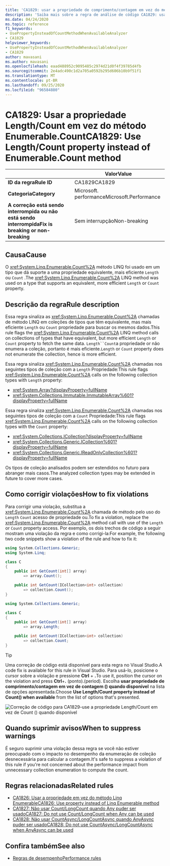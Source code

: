 ```yaml
---
title: 'CA1829: usar a propriedade de comprimento/contagem em vez do método Enumerable. Count (análise de código)'
description: 'Saiba mais sobre a regra de análise de código CA1829: usar a propriedade comprimento/contagem em vez do método Enumerable. Count'
ms.date: 04/24/2020
ms.topic: reference
f1_keywords:
- UsePropertyInsteadOfCountMethodWhenAvailableAnalyzer
- CA1829
helpviewer_keywords:
- UsePropertyInsteadOfCountMethodWhenAvailableAnalyzer
- CA1829
author: mavasani
ms.author: mavasani
ms.openlocfilehash: eaad488952c9095485c2974d21d0f4f39785d4fb
ms.sourcegitcommit: 2e4adc490c1d2a705a0592b295d606b10b9f51f1
ms.translationtype: MT
ms.contentlocale: pt-BR
ms.lasthandoff: 09/25/2020
ms.locfileid: "96584880"
---
```

# <a name="ca1829-use-lengthcount-property-instead-of-enumerablecount-method"></a><span data-ttu-id="9e5de-103">CA1829: Usar a propriedade Length/Count em vez do método Enumerable.Count</span><span class="sxs-lookup"><span data-stu-id="9e5de-103">CA1829: Use Length/Count property instead of Enumerable.Count method</span></span>

| | <span data-ttu-id="9e5de-104">Valor</span><span class="sxs-lookup"><span data-stu-id="9e5de-104">Value</span></span> |
|-|-|
| <span data-ttu-id="9e5de-105">**ID da regra**</span><span class="sxs-lookup"><span data-stu-id="9e5de-105">**Rule ID**</span></span> |<span data-ttu-id="9e5de-106">CA1829</span><span class="sxs-lookup"><span data-stu-id="9e5de-106">CA1829</span></span>|
| <span data-ttu-id="9e5de-107">**Categoria**</span><span class="sxs-lookup"><span data-stu-id="9e5de-107">**Category**</span></span> |<span data-ttu-id="9e5de-108">Microsoft. performance</span><span class="sxs-lookup"><span data-stu-id="9e5de-108">Microsoft.Performance</span></span>|
| <span data-ttu-id="9e5de-109">**A correção está sendo interrompida ou não está sendo interrompida**</span><span class="sxs-lookup"><span data-stu-id="9e5de-109">**Fix is breaking or non-breaking**</span></span> |<span data-ttu-id="9e5de-110">Sem interrupção</span><span class="sxs-lookup"><span data-stu-id="9e5de-110">Non-breaking</span></span>|

## <a name="cause"></a><span data-ttu-id="9e5de-111">Causa</span><span class="sxs-lookup"><span data-stu-id="9e5de-111">Cause</span></span>

<span data-ttu-id="9e5de-112">O <xref:System.Linq.Enumerable.Count%2A> método LINQ foi usado em um tipo que dá suporte a uma propriedade equivalente, mais eficiente `Length` ou `Count` .</span><span class="sxs-lookup"><span data-stu-id="9e5de-112">The <xref:System.Linq.Enumerable.Count%2A> LINQ method was used on a type that supports an equivalent, more efficient `Length` or `Count` property.</span></span>

## <a name="rule-description"></a><span data-ttu-id="9e5de-113">Descrição da regra</span><span class="sxs-lookup"><span data-stu-id="9e5de-113">Rule description</span></span>

<span data-ttu-id="9e5de-114">Essa regra sinaliza as <xref:System.Linq.Enumerable.Count%2A> chamadas de método LINQ em coleções de tipos que têm equivalente, mas mais eficiente `Length` ou `Count` propriedade para buscar os mesmos dados.</span><span class="sxs-lookup"><span data-stu-id="9e5de-114">This rule flags the <xref:System.Linq.Enumerable.Count%2A> LINQ method calls on collections of types that have equivalent, but more efficient `Length` or `Count` property to fetch the same data.</span></span> <span data-ttu-id="9e5de-115">`Length``Count`a propriedade or não enumera a coleção, portanto é mais eficiente.</span><span class="sxs-lookup"><span data-stu-id="9e5de-115">`Length` or `Count` property does not enumerate the collection, hence is more efficient.</span></span>

<span data-ttu-id="9e5de-116">Essa regra sinaliza <xref:System.Linq.Enumerable.Count%2A> chamadas nos seguintes tipos de coleção com a `Length` Propriedade:</span><span class="sxs-lookup"><span data-stu-id="9e5de-116">This rule flags <xref:System.Linq.Enumerable.Count%2A> calls on the following collection types with `Length` property:</span></span>

- <xref:System.Array?displayProperty=fullName>
- <xref:System.Collections.Immutable.ImmutableArray%601?displayProperty=fullName>

<span data-ttu-id="9e5de-117">Essa regra sinaliza <xref:System.Linq.Enumerable.Count%2A> chamadas nos seguintes tipos de coleção com a `Count` Propriedade:</span><span class="sxs-lookup"><span data-stu-id="9e5de-117">This rule flags <xref:System.Linq.Enumerable.Count%2A> calls on the following collection types with the `Count` property:</span></span>

- <xref:System.Collections.ICollection?displayProperty=fullName>
- <xref:System.Collections.Generic.ICollection%601?displayProperty=fullName>
- <xref:System.Collections.Generic.IReadOnlyCollection%601?displayProperty=fullName>

<span data-ttu-id="9e5de-118">Os tipos de coleção analisados podem ser estendidos no futuro para abranger mais casos.</span><span class="sxs-lookup"><span data-stu-id="9e5de-118">The analyzed collection types may be extended in future to cover more cases.</span></span>

## <a name="how-to-fix-violations"></a><span data-ttu-id="9e5de-119">Como corrigir violações</span><span class="sxs-lookup"><span data-stu-id="9e5de-119">How to fix violations</span></span>

<span data-ttu-id="9e5de-120">Para corrigir uma violação, substitua a <xref:System.Linq.Enumerable.Count%2A> chamada de método pelo uso do `Length` `Count` acesso de propriedade ou.</span><span class="sxs-lookup"><span data-stu-id="9e5de-120">To fix a violation, replace the <xref:System.Linq.Enumerable.Count%2A> method call with use of the `Length` or `Count` property access.</span></span> <span data-ttu-id="9e5de-121">Por exemplo, os dois trechos de código a seguir mostram uma violação da regra e como corrigi-la:</span><span class="sxs-lookup"><span data-stu-id="9e5de-121">For example, the following two code snippets show a violation of the rule and how to fix it:</span></span>

```csharp
using System.Collections.Generic;
using System.Linq;

class C
{
    public int GetCount(int[] array)
        => array.Count();

    public int GetCount(ICollection<int> collection)
        => collection.Count();
}
```

```csharp
using System.Collections.Generic;

class C
{
    public int GetCount(int[] array)
        => array.Length;

    public int GetCount(ICollection<int> collection)
        => collection.Count;
}
```

> [!TIP]
> <span data-ttu-id="9e5de-122">Uma correção de código está disponível para esta regra no Visual Studio.</span><span class="sxs-lookup"><span data-stu-id="9e5de-122">A code fix is available for this rule in Visual Studio.</span></span> <span data-ttu-id="9e5de-123">Para usá-lo, posicione o cursor sobre a violação e pressione **Ctrl** + **.**</span><span class="sxs-lookup"><span data-stu-id="9e5de-123">To use it, position the cursor on the violation and press **Ctrl**+**.**</span></span> <span data-ttu-id="9e5de-124">(ponto).</span><span class="sxs-lookup"><span data-stu-id="9e5de-124">(period).</span></span> <span data-ttu-id="9e5de-125">Escolha **usar propriedade de comprimento/contagem em vez de contagem () quando disponível** na lista de opções apresentada.</span><span class="sxs-lookup"><span data-stu-id="9e5de-125">Choose **Use Length/Count property instead of Count() when available** from the list of options that's presented.</span></span>
>
> ![Correção de código para CA1829-use a propriedade Length/Count em vez de Count () quando disponível](media/ca1829-codefix.png)

## <a name="when-to-suppress-warnings"></a><span data-ttu-id="9e5de-127">Quando suprimir avisos</span><span class="sxs-lookup"><span data-stu-id="9e5de-127">When to suppress warnings</span></span>

<span data-ttu-id="9e5de-128">É seguro suprimir uma violação dessa regra se você não estiver preocupado com o impacto no desempenho da enumeração de coleção desnecessária para calcular a contagem.</span><span class="sxs-lookup"><span data-stu-id="9e5de-128">It's safe to suppress a violation of this rule if you're not concerned about the performance impact from unnecessary collection enumeration to compute the count.</span></span>

## <a name="related-rules"></a><span data-ttu-id="9e5de-129">Regras relacionadas</span><span class="sxs-lookup"><span data-stu-id="9e5de-129">Related rules</span></span>

- [<span data-ttu-id="9e5de-130">CA1826: Usar a propriedade em vez do método Linq Enumerable</span><span class="sxs-lookup"><span data-stu-id="9e5de-130">CA1826: Use property instead of Linq Enumerable method</span></span>](ca1826.md)
- [<span data-ttu-id="9e5de-131">CA1827: Não usar Count/LongCount quando Any puder ser usado</span><span class="sxs-lookup"><span data-stu-id="9e5de-131">CA1827: Do not use Count/LongCount when Any can be used</span></span>](ca1827.md)
- [<span data-ttu-id="9e5de-132">CA1828: Não usar CountAsync/LongCountAsync quando AnyAsync puder ser usado</span><span class="sxs-lookup"><span data-stu-id="9e5de-132">CA1828: Do not use CountAsync/LongCountAsync when AnyAsync can be used</span></span>](ca1828.md)

## <a name="see-also"></a><span data-ttu-id="9e5de-133">Confira também</span><span class="sxs-lookup"><span data-stu-id="9e5de-133">See also</span></span>

- [<span data-ttu-id="9e5de-134">Regras de desempenho</span><span class="sxs-lookup"><span data-stu-id="9e5de-134">Performance rules</span></span>](performance-warnings.md)
